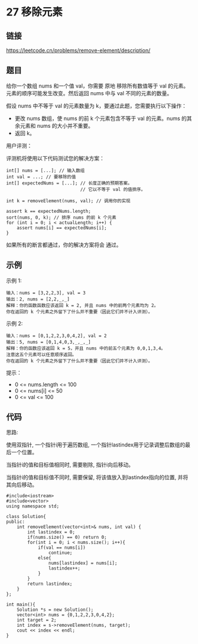 # 27 移除元素
## 链接
https://leetcode.cn/problems/remove-element/description/

## 题目 
给你一个数组 nums 和一个值 val，你需要 原地 移除所有数值等于 val 的元素。元素的顺序可能发生改变。然后返回 nums 中与 val 不同的元素的数量。

假设 nums 中不等于 val 的元素数量为 k，要通过此题，您需要执行以下操作：

- 更改 nums 数组，使 nums 的前 k 个元素包含不等于 val 的元素。nums 的其余元素和 nums 的大小并不重要。
- 返回 k。

用户评测：

评测机将使用以下代码测试您的解决方案：
```
int[] nums = [...]; // 输入数组
int val = ...; // 要移除的值
int[] expectedNums = [...]; // 长度正确的预期答案。
                            // 它以不等于 val 的值排序。

int k = removeElement(nums, val); // 调用你的实现

assert k == expectedNums.length;
sort(nums, 0, k); // 排序 nums 的前 k 个元素
for (int i = 0; i < actualLength; i++) {
    assert nums[i] == expectedNums[i];
}
```
如果所有的断言都通过，你的解决方案将会 通过。


## 示例
示例 1:
```
输入：nums = [3,2,2,3], val = 3
输出：2, nums = [2,2,_,_]
解释：你的函数函数应该返回 k = 2, 并且 nums 中的前两个元素均为 2。
你在返回的 k 个元素之外留下了什么并不重要（因此它们并不计入评测）。
```
示例 2:
```
输入：nums = [0,1,2,2,3,0,4,2], val = 2
输出：5, nums = [0,1,4,0,3,_,_,_]
解释：你的函数应该返回 k = 5，并且 nums 中的前五个元素为 0,0,1,3,4。
注意这五个元素可以任意顺序返回。
你在返回的 k 个元素之外留下了什么并不重要（因此它们并不计入评测）。
```

提示：

- 0 <= nums.length <= 100
- 0 <= nums[i] <= 50
- 0 <= val <= 100

## 代码
思路: 

使用双指针, 一个指针i用于遍历数组, 一个指针lastindex用于记录调整后数组的最后一个位置。

当指针i的值和目标值相同时, 需要剔除, 指针i向后移动。

当指针i的值和目标值不同时, 需要保留, 将该值放入到lastindex指向的位置, 并将其向后移动。

```
#include<iostream>
#include<vector>
using namespace std;

class Solution{
public:
    int removeElement(vector<int>& nums, int val) {
		int lastindex = 0;
		if(nums.size() == 0) return 0;
		for(int i = 0; i < nums.size(); i++){
			if(val == nums[i])
				continue;
			else{
				nums[lastindex] = nums[i];
				lastindex++;
			}
		}
		return lastindex;
    }
};

int main(){
	Solution *s = new Solution();
	vector<int> nums = {0,1,2,2,3,0,4,2};
	int target = 2;
	int index = s->removeElement(nums, target);
	cout << index << endl;
}
```